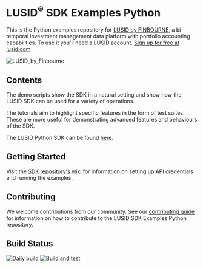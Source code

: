 # LUSID<sup>®</sup> SDK Examples Python

This is the Python examples repository for [LUSID by FINBOURNE](https://www.finbourne.com/lusid-technology), a bi-temporal investment management data platform with portfolio accounting capabilities. To use it you'll need a LUSID account. [Sign up for free at lusid.com](https://www.lusid.com/app/signup)

![LUSID_by_Finbourne](https://content.finbourne.com/LUSID_repo.png)

## Contents

The demo scripts show the SDK in a natural setting and show how the LUSID SDK can be used for a variety of operations.

The tutorials aim to highlight specific features in the form of test suites. These are more useful for demonstrating advanced features and behaviours of the SDK.

The LUSID Python SDK can be found [here](https://github.com/finbourne/lusid-sdk-python).

## Getting Started

Visit the [SDK repository's wiki](https://github.com/finbourne/lusid-sdk-python-preview/wiki) for information on setting up API credentials and running the examples.

## Contributing

We welcome contributions from our community. See our [contributing guide](docs/CONTRIBUTING.md) for information on how to contribute to the LUSID SDK Examples Python repository.

## Build Status
[![Daily build](https://github.com/finbourne/lusid-sdk-examples-python/actions/workflows/cron.yaml/badge.svg)](https://github.com/finbourne/lusid-sdk-examples-python/actions/workflows/cron.yaml)
[![Build and test](https://github.com/finbourne/lusid-sdk-examples-python/actions/workflows/build-and-test.yaml/badge.svg)](https://github.com/finbourne/lusid-sdk-examples-python/actions/workflows/build-and-test.yaml)